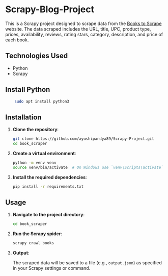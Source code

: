 # Scrapy-Blog-Project

This is a Scrapy project designed to scrape data from the [Books to Scrape](https://books.toscrape.com) website. The data scraped includes the URL, title, UPC, product type, prices, availability, reviews, rating stars, category, description, and price of each book.


## Technologies Used

- Python
- Scrapy


## Install Python

```bash
    sudo apt install python3
```


## Installation

1. **Clone the repository**:
    ```bash
    git clone https://github.com/ayushipandya89/Scrapy-Project.git
    cd book_scraper
    ```

2. **Create a virtual environment**:
    ```bash
    python -m venv venv
    source venv/bin/activate  # On Windows use `venv\Scripts\activate`
    ```

3. **Install the required dependencies**:
    ```bash
    pip install -r requirements.txt
    ```


## Usage

1. **Navigate to the project directory**:
    ```bash
    cd book_scraper
    ```

2. **Run the Scrapy spider**:
    ```bash
    scrapy crawl books
    ```

3. **Output**:

    The scraped data will be saved to a file (e.g., `output.json`) as specified in your Scrapy settings or command.
